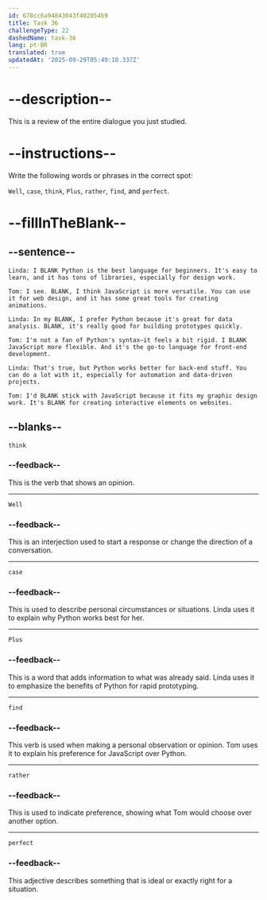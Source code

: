 ```yaml
---
id: 678cc6a94843043f402854b9
title: Task 36
challengeType: 22
dashedName: task-36
lang: pt-BR
translated: true
updatedAt: '2025-09-29T05:49:18.337Z'
---
```


<!-- REVIEW -->

# --description--

This is a review of the entire dialogue you just studied.

# --instructions--

Write the following words or phrases in the correct spot:

`Well`, `case`, `think`, `Plus`, `rather`, `find`, and `perfect`.

# --fillInTheBlank--

## --sentence--

`Linda: I BLANK Python is the best language for beginners. It's easy to learn, and it has tons of libraries, especially for design work.`

`Tom: I see. BLANK, I think JavaScript is more versatile. You can use it for web design, and it has some great tools for creating animations.`

`Linda: In my BLANK, I prefer Python because it's great for data analysis. BLANK, it's really good for building prototypes quickly.`

`Tom: I'm not a fan of Python's syntax—it feels a bit rigid. I BLANK JavaScript more flexible. And it's the go-to language for front-end development.`

`Linda: That's true, but Python works better for back-end stuff. You can do a lot with it, especially for automation and data-driven projects.`

`Tom: I'd BLANK stick with JavaScript because it fits my graphic design work. It's BLANK for creating interactive elements on websites.`

## --blanks--

`think`

### --feedback--

This is the verb that shows an opinion.

---

`Well`

### --feedback--

This is an interjection used to start a response or change the direction of a conversation.

---

`case`

### --feedback--

This is used to describe personal circumstances or situations. Linda uses it to explain why Python works best for her.

---

`Plus`

### --feedback--

This is a word that adds information to what was already said. Linda uses it to emphasize the benefits of Python for rapid prototyping.

---

`find`

### --feedback--

This verb is used when making a personal observation or opinion. Tom uses it to explain his preference for JavaScript over Python.

---

`rather`

### --feedback--

This is used to indicate preference, showing what Tom would choose over another option.

---

`perfect`

### --feedback--

This adjective describes something that is ideal or exactly right for a situation.
